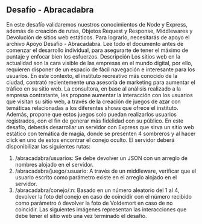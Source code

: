 ## Desafío - Abracadabra

En este desafío validaremos nuestros conocimientos de Node y Express, además de creación
de rutas, Objetos Request y Response, Middlewares y Devolución de sitios web estáticos. Para
lograrlo, necesitarás de apoyo el archivo Apoyo Desafío - Abracadabra.
Lee todo el documento antes de comenzar el desarrollo individual, para asegurarte de tener
el máximo de puntaje y enfocar bien los esfuerzos.
Descripción
Los sitios web en la actualidad son la cara visible de las empresas en el mundo digital, por
ello, requieren disponer de un espacio de fácil navegación e interesante para los usuarios.
En este contexto, el instituto recreativo más conocido de la ciudad, contrató recientemente
una asesoría de marketing para aumentar el tráfico en su sitio web. La consultora, en base al
análisis realizado a la empresa contratante, les propone aumentar la interacción con los
usuarios que visitan su sitio web, a través de la creación de juegos de azar con temáticas
relacionadas a los diferentes shows que ofrece el instituto. Además, propone que estos
juegos solo puedan realizarlos usuarios registrados, con el fin de generar más fidelidad con
su público.
En este desafío, deberás desarrollar un servidor con Express que sirva un sitio web estático
con temática de magia, donde se presenten 4 sombreros y al hacer click en uno de estos
encontrar el conejo oculto.
El servidor deberá disponibilizar las siguientes rutas:
1. /abracadabra/usuarios: Se debe devolver un JSON con un arreglo de nombres alojado
en el servidor.
2. /abracadabra/juego/:usuario: A través de un middleware, verificar que el usuario
escrito como parámetro existe en el arreglo alojado en el servidor.
3. /abracadabra/conejo/:n: Basado en un número aleatorio del 1 al 4, devolver la foto del
conejo en caso de coincidir con el número recibido como parámetro ó devolver la foto
de Voldemort en caso de no coincidir.
Las siguientes imágenes representan las interacciones que debe tener el sitio web una vez
terminado el desafío.

